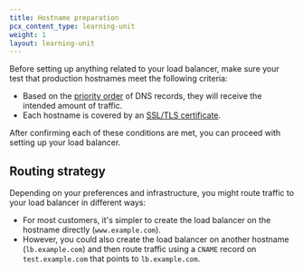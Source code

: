 ```yaml
---
title: Hostname preparation
pcx_content_type: learning-unit
weight: 1
layout: learning-unit
---
```


Before setting up anything related to your load balancer, make sure your test that production hostnames meet the following criteria:

- Based on the [priority order](/load-balancing/reference/dns-records/#priority-order) of DNS records, they will receive the intended amount of traffic.
- Each hostname is covered by an [SSL/TLS certificate](/load-balancing/reference/dns-records/#ssltls-coverage).

After confirming each of these conditions are met, you can proceed with setting up your load balancer.

## Routing strategy

Depending on your preferences and infrastructure, you might route traffic to your load balancer in different ways:

- For most customers, it's simpler to create the load balancer on the hostname directly (`www.example.com`).
- However, you could also create the load balancer on another hostname (`lb.example.com`) and then route traffic using a `CNAME` record on `test.example.com` that points to `lb.example.com`.